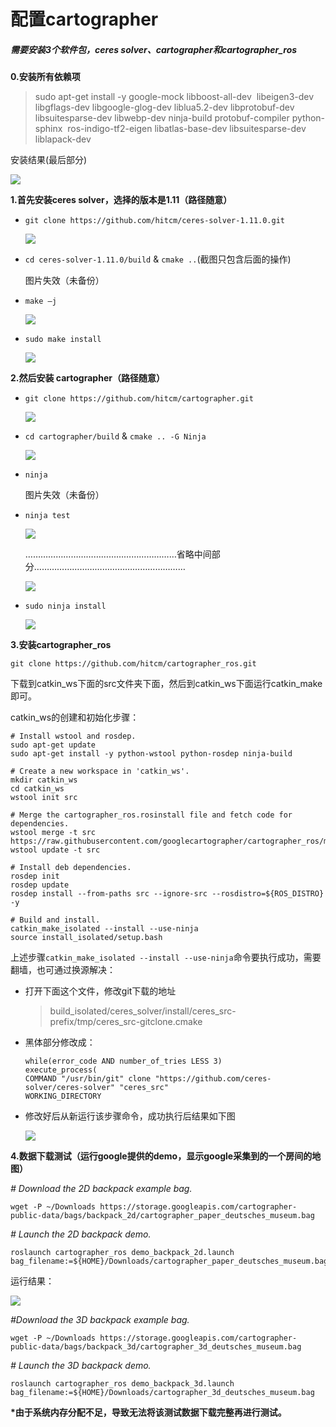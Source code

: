 # 配置cartographer

##### 需要安装3个软件包，ceres solver、cartographer和cartographer_ros

**0.安装所有依赖项**

> sudo apt-get install -y google-mock libboost-all-dev  libeigen3-dev libgflags-dev libgoogle-glog-dev liblua5.2-dev libprotobuf-dev  libsuitesparse-dev libwebp-dev ninja-build protobuf-compiler python-sphinx  ros-indigo-tf2-eigen libatlas-base-dev libsuitesparse-dev liblapack-dev

安装结果(最后部分)

![](http://ww4.sinaimg.cn/large/0060lm7Tgw1f9l7wlvr5kj30gl03bdhm.jpg)

**1.首先安装ceres solver，选择的版本是1.11（路径随意）**

* `git clone https://github.com/hitcm/ceres-solver-1.11.0.git`

  ![](http://ww2.sinaimg.cn/large/0060lm7Tgw1f9l86qrg0sj30hc03h3zy.jpg)

* `cd ceres-solver-1.11.0/build`  &  `cmake ..`(截图只包含后面的操作)

  图片失效（未备份）

* `make –j`

  ![](http://i1.piimg.com/4851/92b5fc3ecb581606.png)

* `sudo make install`

   ![](http://yotuku.cn/link?url=4yCNwh0lG&tk_plan=free&tk_storage=tietuku&tk_vuid=a577832b-efdb-4ad2-8b19-e290d50f6e07&tk_time=2016111121)

**2.然后安装 cartographer（路径随意）**

* `git clone https://github.com/hitcm/cartographer.git`

   ![](http://yotuku.cn/link?url=N1_dPnAgG&tk_plan=free&tk_storage=tietuku&tk_vuid=a577832b-efdb-4ad2-8b19-e290d50f6e07&tk_time=2016111121)

* `cd cartographer/build` & `cmake .. -G Ninja`

   ![](http://yotuku.cn/link?url=EkWYv2Aef&tk_plan=free&tk_storage=tietuku&tk_vuid=a577832b-efdb-4ad2-8b19-e290d50f6e07&tk_time=2016111121)

* `ninja`

  图片失效（未备份）

* `ninja test`

  ![](http://i1.piimg.com/4851/eba7702a392ded6d.png)

  ……………………………………………………省略中间部分……………………………………………………

  ![](http://i1.piimg.com/4851/dcdacf9ec97a4a28.png)

* `sudo ninja install`

  ![](http://i1.piimg.com/4851/a103fb3ea2d34ad1.png)

**3.安装cartographer_ros**

`git clone https://github.com/hitcm/cartographer_ros.git`

下载到catkin_ws下面的src文件夹下面，然后到catkin_ws下面运行catkin_make即可。

catkin_ws的创建和初始化步骤：

```
# Install wstool and rosdep.
sudo apt-get update
sudo apt-get install -y python-wstool python-rosdep ninja-build

# Create a new workspace in 'catkin_ws'.
mkdir catkin_ws
cd catkin_ws
wstool init src

# Merge the cartographer_ros.rosinstall file and fetch code for dependencies.
wstool merge -t src https://raw.githubusercontent.com/googlecartographer/cartographer_ros/master/cartographer_ros.rosinstall
wstool update -t src

# Install deb dependencies.
rosdep init
rosdep update
rosdep install --from-paths src --ignore-src --rosdistro=${ROS_DISTRO} -y

# Build and install.
catkin_make_isolated --install --use-ninja
source install_isolated/setup.bash
```

上述步骤`catkin_make_isolated --install --use-ninja`命令要执行成功，需要翻墙，也可通过换源解决：

* 打开下面这个文件，修改git下载的地址

  > build_isolated/ceres_solver/install/ceres_src-prefix/tmp/ceres_src-gitclone.cmake

* 黑体部分修改成：
  ```
  while(error_code AND number_of_tries LESS 3)
  execute_process(
  COMMAND "/usr/bin/git" clone "https://github.com/ceres-solver/ceres-solver" "ceres_src"
  WORKING_DIRECTORY
  ```
* 修改好后从新运行该步骤命令，成功执行后结果如下图

   ![](http://yotuku.cn/link?url=Ey3K82RlM&tk_plan=free&tk_storage=tietuku&tk_vuid=a577832b-efdb-4ad2-8b19-e290d50f6e07&tk_time=2016111121)


**4.数据下载测试（运行google提供的demo，显示google采集到的一个房间的地图）**

*# Download the 2D backpack example bag.*
  ```
wget -P ~/Downloads https://storage.googleapis.com/cartographer-public-data/bags/backpack_2d/cartographer_paper_deutsches_museum.bag
  ```

*# Launch the 2D backpack demo.*

```
roslaunch cartographer_ros demo_backpack_2d.launch bag_filename:=${HOME}/Downloads/cartographer_paper_deutsches_museum.bag
```

运行结果：

   ![](http://yotuku.cn/link?url=NkGLL2Rxf&tk_plan=free&tk_storage=tietuku&tk_vuid=a577832b-efdb-4ad2-8b19-e290d50f6e07&tk_time=2016111121)

*#Download the 3D backpack example bag.*

```
wget -P ~/Downloads https://storage.googleapis.com/cartographer-public-data/bags/backpack_3d/cartographer_3d_deutsches_museum.bag
```

*# Launch the 3D backpack demo.*

```
roslaunch cartographer_ros demo_backpack_3d.launch bag_filename:=${HOME}/Downloads/cartographer_3d_deutsches_museum.bag
```
__*由于系统内存分配不足，导致无法将该测试数据下载完整再进行测试。__
